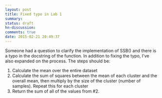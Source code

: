```yaml
---
layout: post
title: Fixed typo in Lab 1
summary:
status: draft
hn-discussion:
comments: true
date: 2015-02-21 20:49:37
---
```


Someone had a question to clarify the implementation of SSB() and there is a
typo in the docstring of the function.  In addition to fixing the typo, I've
also expanded on the process.  The steps should be:

1. Calculate the mean over the entire dataset
2. Calculate the sum of squares between the mean of each cluster and the overall
   mean, then multiply by the size of the cluster (number of samples).  Repeat
   this for each cluster
3. Return the sum of all of the values from #2.

